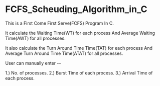 # FCFS_Scheuding_Algorithm_in_C
This is a First Come First Serve(FCFS) Program In C.

It calculate the Waiting Time(WT) for each process And Average Waiting Time(AWT) for all processes.

It also calculate the Turn Around Time Time(TAT) for each process And Average Turn Around Time Time(ATAT) for all processes.

User can manually enter -- 

1.) No. of processes.
2.) Burst Time of each process.
3.) Arrival Time of each process.
